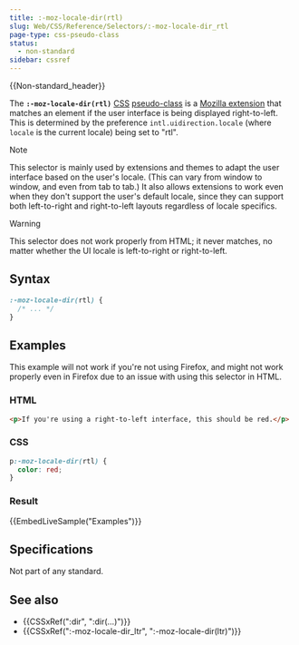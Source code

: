 ```yaml
---
title: :-moz-locale-dir(rtl)
slug: Web/CSS/Reference/Selectors/:-moz-locale-dir_rtl
page-type: css-pseudo-class
status:
  - non-standard
sidebar: cssref
---
```


{{Non-standard_header}}

The **`:-moz-locale-dir(rtl)`** [CSS](/en-US/docs/Web/CSS) [pseudo-class](/en-US/docs/Web/CSS/Reference/Selectors/Pseudo-classes) is a [Mozilla extension](/en-US/docs/Web/CSS/Reference/Mozilla_extensions) that matches an element if the user interface is being displayed right-to-left. This is determined by the preference `intl.uidirection.locale` (where `locale` is the current locale) being set to "rtl".

> [!NOTE]
> This selector is mainly used by extensions and themes to adapt the user interface based on the user's locale. (This can vary from window to window, and even from tab to tab.) It also allows extensions to work even when they don't support the user's default locale, since they can support both left-to-right and right-to-left layouts regardless of locale specifics.

> [!WARNING]
> This selector does not work properly from HTML; it never matches, no matter whether the UI locale is left-to-right or right-to-left.

## Syntax

```css
:-moz-locale-dir(rtl) {
  /* ... */
}
```

## Examples

This example will not work if you're not using Firefox, and might not work properly even in Firefox due to an issue with using this selector in HTML.

### HTML

```html
<p>If you're using a right-to-left interface, this should be red.</p>
```

### CSS

```css
p:-moz-locale-dir(rtl) {
  color: red;
}
```

### Result

{{EmbedLiveSample("Examples")}}

## Specifications

Not part of any standard.

## See also

- {{CSSxRef(":dir", ":dir(…)")}}
- {{CSSxRef(":-moz-locale-dir_ltr", ":-moz-locale-dir(ltr)")}}

